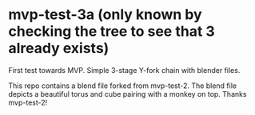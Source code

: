 # mvp-test-3a (only known by checking the tree to see that 3 already exists)
First test towards MVP. Simple 3-stage Y-fork chain with blender files.

This repo contains a blend file forked from mvp-test-2. The blend file depicts a beautiful torus and cube pairing with a monkey on top. Thanks mvp-test-2!
